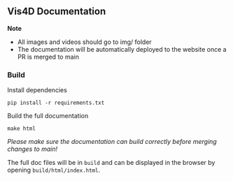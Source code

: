## Vis4D Documentation

**Note**

- All images and videos should go to img/ folder
- The documentation will be automatically deployed to the website once a PR is merged to main

### Build

Install dependencies

```
pip install -r requirements.txt
```

Build the full documentation

```
make html
```

_Please make sure the documentation can build correctly before merging changes to main!_

The full doc files will be in `build` and can be displayed in the browser by opening `build/html/index.html`.
